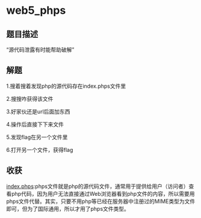 web5_phps
=====

题目描述
-----
“源代码泄露有时能帮助破解”

解题
-----
1.搜着搜着发现php的源代码存在index.phps文件里

2.搜搜咋获得该文件

3.好家伙还是url后面加东西

4.操作后直接下下来文件

5.发现flag在另一个文件里

6.打开另一个文件，获得flag

收获
-----
[index.phps](https://blog.csdn.net/loseheart157/article/details/108140659):phps文件就是php的源代码文件，通常用于提供给用户（访问者）查看php代码，因为用户无法直接通过Web浏览器看到php文件的内容，所以需要用phps文件代替。其实，只要不用php等已经在服务器中注册过的MIME类型为文件即可，但为了国际通用，所以才用了phps文件类型。
